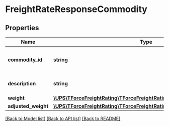 # FreightRateResponseCommodity

## Properties
Name | Type | Description | Notes
------------ | ------------- | ------------- | -------------
**commodity_id** | **string** | Unique identifier for the commodity. | [optional] 
**description** | **string** | Description of the line item. | 
**weight** | [**\UPS\TForceFreightRating\TForceFreightRating\CommodityWeight**](CommodityWeight.md) |  | 
**adjusted_weight** | [**\UPS\TForceFreightRating\TForceFreightRating\CommodityAdjustedWeight**](CommodityAdjustedWeight.md) |  | [optional] 

[[Back to Model list]](../../README.md#documentation-for-models) [[Back to API list]](../../README.md#documentation-for-api-endpoints) [[Back to README]](../../README.md)

